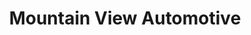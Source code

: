 ---
title: "Mountain View Automotive"
url: /apache-junction/mountain-view-automotive/
shop: Autowerkstatt
---